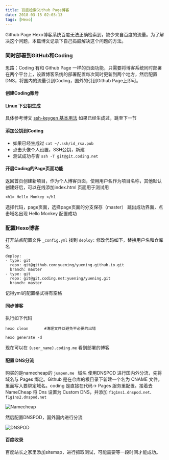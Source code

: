 ```yaml
---
title: 百度检索Github Page博客
date: 2018-03-15 02:03:13
tags: [Hexo]
---
```


Github Page Hexo博客系统百度无法正确检索到，缺少来自百度的流量。为了解决这个问题，本篇博文记录下自己捣鼓解决这个问题的方法。

### 同时部署到GitHub和Coding

思路：Coding 有和 Github Page 一样的页面功能，只需要将博客系统同时部署在两个平台上，设置博客系统的部署配置每次同时更新到两个地方，然后配置DNS，将国内的流量引到Coding，国外的引到Github Page上即可。

#### 创建Coding账号

#### Linux 下公钥生成

具体参考博文 [ssh-keygen 基本用法](https://www.liaohuqiu.net/cn/posts/ssh-keygen-abc/)
如果已经生成过，跳至下一节

#### 添加公钥到Coding

- 如果已经生成过   `` cat ~/.ssh/id_rsa.pub ``
- 点击头像个人设置，SSH公钥，新建
- 测试成功与否  `` ssh -T git@git.coding.net ``

#### 开启Coding的Page页面功能

返回首页创建新项目，作为个人博客页面，使用用户名作为项目名称，其他默认
创建好后，可以在线添加index.html 页面用于测试用

``` 
<h1> Hello Monkey </h1 
```

选择代码，page页面，选择page页面的分支保存（master）
跳出成功界面，点击域名出现 Hello Monkey 配置成功

### 配置Hexo博客

打开站点配置文件 `` _config.yml ``
找到 `` deploy: ``
修改代码如下，替换用户名和仓库名 

``` 
deploy: 
- type: git
  repo: git@github.com:yuening/yuening.github.io.git
  branch: master
- type: git
  repo: git@git.coding.net:yuening/yuening.git
  branch: master 
```

记得yml的配置格式得有空格

#### 同步博客

执行如下代码

``` 
hexo clean       #清理文件以避免不必要的出错

hexo generate -d

```

现在可以在 ``{user_name}.coding.me`` 看到部署的博客

#### 配置 DNS分流

购买的是namecheap的 ``jumpen.me `` 域名
使用DNSPOD 进行国内外分流，先将域名与 Pages 绑定。Github 是在仓库的根目录下新建一个名为 CNAME 文件，里面写入要绑定域名。coding 是直接在代码-> Pages 服务里配置。接着去 NameCheap 将 Dns 设置为 Custom DNS，并添加 `` f1g1ns1.dnspod.net、f1g1ns2.dnspod.net ``

![Namecheap](http://7xonju.com1.z0.glb.clouddn.com/techology/hexo/namecheap.PNG)

然后配置DNSPOD，国外国内进行分流

![DNSPOD](http://7xonju.com1.z0.glb.clouddn.com/techology/hexo/dnspod.PNG)

#### 百度收录

百度站长之家里添加sitemap，进行抓取测试，可能需要等一段时间才能成功。